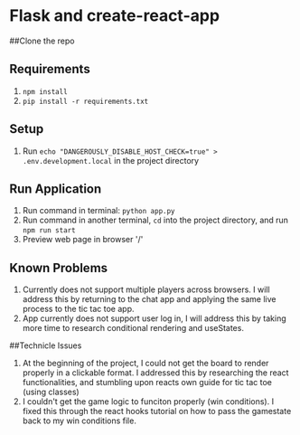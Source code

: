 # Flask and create-react-app

##Clone the repo

## Requirements
1. `npm install`
2. `pip install -r requirements.txt`

## Setup
1. Run `echo "DANGEROUSLY_DISABLE_HOST_CHECK=true" > .env.development.local` in the project directory

## Run Application
1. Run command in terminal: `python app.py`
2. Run command in another terminal, `cd` into the project directory, and run `npm run start`
3. Preview web page in browser '/'


## Known Problems
1. Currently does not support multiple players across browsers. I will address this by returning to the chat app and applying the same live process to the tic tac toe app.
2. App currently does not support user log in, I will address this by taking more time to research conditional rendering and useStates.

##Technicle Issues
1. At the beginning of the project, I could not get the board to render properly in a clickable format. I addressed this by researching the react functionalities, and stumbling upon reacts own guide for tic tac toe (using classes)
2. I couldn't get the game logic to funciton properly (win conditions). I fixed this through the react hooks tutorial on how to pass the gamestate back to my win conditions file.